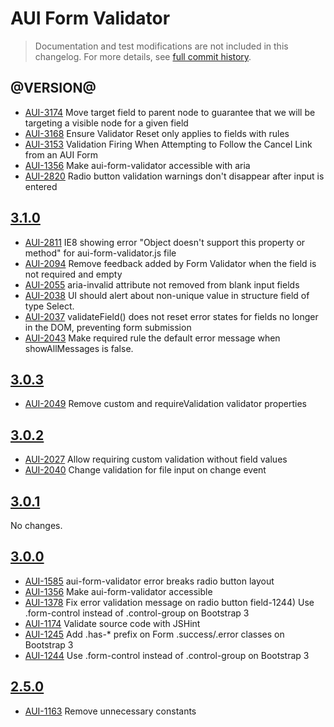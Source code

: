 # AUI Form Validator

> Documentation and test modifications are not included in this changelog. For more details, see [full commit history](https://github.com/liferay/alloy-ui/commits/master/src/aui-form-validator).

## @VERSION@

* [AUI-3174](https://issues.liferay.com/browse/AUI-3174) Move target field to parent node to guarantee that we will be targeting a visible node for a given field
* [AUI-3168](https://issues.liferay.com/browse/AUI-3168) Ensure Validator Reset only applies to fields with rules
* [AUI-3153](https://issues.liferay.com/browse/AUI-3153) Validation Firing When Attempting to Follow the Cancel Link from an AUI Form
* [AUI-1356](https://issues.liferay.com/browse/AUI-1356) Make aui-form-validator accessible with aria
* [AUI-2820](https://issues.liferay.com/browse/AUI-2820) Radio button validation warnings don't disappear after input is entered

## [3.1.0](https://github.com/liferay/alloy-ui/releases/tag/3.1.0)

* [AUI-2811](https://issues.liferay.com/browse/AUI-2811) IE8 showing error "Object doesn't support this property or method" for aui-form-validator.js file
* [AUI-2094](https://issues.liferay.com/browse/AUI-2094) Remove feedback added by Form Validator when the field is not required and empty
* [AUI-2055](https://issues.liferay.com/browse/AUI-2055) aria-invalid attribute not removed from blank input fields
* [AUI-2038](https://issues.liferay.com/browse/AUI-2038) UI should alert about non-unique value in structure field of type Select.
* [AUI-2037](https://issues.liferay.com/browse/AUI-2037) validateField() does not reset error states for fields no longer in the DOM, preventing form submission
* [AUI-2043](https://issues.liferay.com/browse/AUI-2043) Make required rule the default error message when showAllMessages is false.

## [3.0.3](https://github.com/liferay/alloy-ui/releases/tag/3.0.3)

* [AUI-2049](https://issues.liferay.com/browse/AUI-2049) Remove custom and requireValidation validator properties

## [3.0.2](https://github.com/liferay/alloy-ui/releases/tag/3.0.2)

* [AUI-2027](https://issues.liferay.com/browse/AUI-2027) Allow requiring custom validation without field values
* [AUI-2040](https://issues.liferay.com/browse/AUI-2040) Change validation for file input on change event

## [3.0.1](https://github.com/liferay/alloy-ui/releases/tag/3.0.1)

No changes.

## [3.0.0](https://github.com/liferay/alloy-ui/releases/tag/3.0.0)

* [AUI-1585](https://issues.liferay.com/browse/AUI-1585) aui-form-validator error breaks radio button layout
* [AUI-1356](https://issues.liferay.com/browse/AUI-1356) Make aui-form-validator accessible
* [AUI-1378](https://issues.liferay.com/browse/AUI-1378) Fix error validation message on radio button field-1244) Use .form-control instead of .control-group on Bootstrap 3
* [AUI-1174](https://issues.liferay.com/browse/AUI-1174) Validate source code with JSHint
* [AUI-1245](https://issues.liferay.com/browse/AUI-1245) Add .has-* prefix on Form .success/.error classes on Bootstrap 3
* [AUI-1244](https://issues.liferay.com/browse/AUI-1244) Use .form-control instead of .control-group on Bootstrap 3

## [2.5.0](https://github.com/liferay/alloy-ui/releases/tag/2.5.0)

* [AUI-1163](https://issues.liferay.com/browse/AUI-1163) Remove unnecessary constants